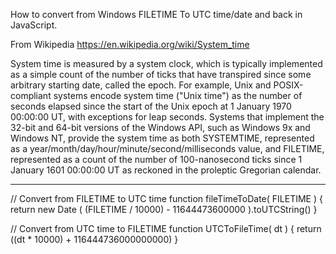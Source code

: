 How to convert from Windows FILETIME To UTC time/date and back in JavaScript.  

From Wikipedia https://en.wikipedia.org/wiki/System_time

System time is measured by a system clock, which is typically implemented as a simple count of the number of ticks that have transpired since some arbitrary starting date, called the epoch. For example, Unix and POSIX-compliant systems encode system time ("Unix time") as the number of seconds elapsed since the start of the Unix epoch at 1 January 1970 00:00:00 UT, with exceptions for leap seconds. Systems that implement the 32-bit and 64-bit versions of the Windows API, such as Windows 9x and Windows NT, provide the system time as both SYSTEMTIME, represented as a year/month/day/hour/minute/second/milliseconds value, and FILETIME, represented as a count of the number of 100-nanosecond ticks since 1 January 1601 00:00:00 UT as reckoned in the proleptic Gregorian calendar.

--------------------------------------

// Convert from FILETIME to UTC time
function fileTimeToDate( FILETIME ) { 
    return new Date ( (FILETIME / 10000) - 11644473600000 ).toUTCString()
 }	

 // Convert from UTC time to FILETIME
function UTCToFileTime( dt ) { 
    return ((dt * 10000) + 116444736000000000)
 }